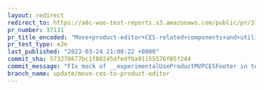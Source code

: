 ```yaml
---
layout: redirect
redirect_to: https://a8c-woo-test-reports.s3.amazonaws.com/public/pr/37131/e2e/index.html
pr_number: 37131
pr_title_encoded: "Move+product-editor+CES-related+components+and+utilities"
pr_test_type: e2e
last_published: "2023-03-24 21:08:22 +0000"
commit_sha: 573278677bc1f80245dfedfba91155576f85f244
commit_message: "FIx mock of __experimentalUseProductMVPCESFooter in test"
branch_name: update/move-ces-to-product-editor
---
```

